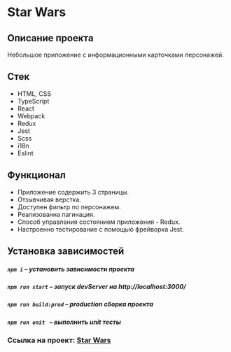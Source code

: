 # Star Wars

## Описание проекта
Небольшое приложение с информационными карточками персонажей.

##  Стек
- HTML, CSS
- TypeScript
- React
- Webpack
- Redux
- Jest
- Scss
- i18n
- Eslint

## Функционал
- Приложение содержить 3 страницы.
- Отзывчивая верстка.
- Доступен фильтр по персонажем.
- Реализованна пагинация.
- Cпособ управления состоянием приложения - Redux.
- Настроенно тестирование с помощью фрейворка Jest.

##  Установка зависимостей
    
##### `npm i` – установить зависимости проекта

##### `npm run start` – запуск devServer на http://localhost:3000/

##### `npm run build:prod` – production сборка проекта

##### `npm run unit ` – выполнить unit тесты

### Ссылка на проект: [Star Wars](https://glebzhdanov.github.io/Star_Wars/)

